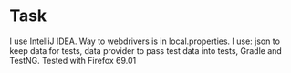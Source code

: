 # Task
I use IntelliJ IDEA.
Way to webdrivers is in local.properties.
I use: json to keep data for tests, data provider to pass test data into tests, Gradle and TestNG.
Tested with Firefox 69.01
